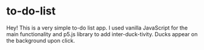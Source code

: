 # to-do-list

Hey! This is a very simple to-do list app. I used vanilla JavaScript for the main functionality and p5.js library to add inter-duck-tivity. Ducks appear on the background upon click. 
